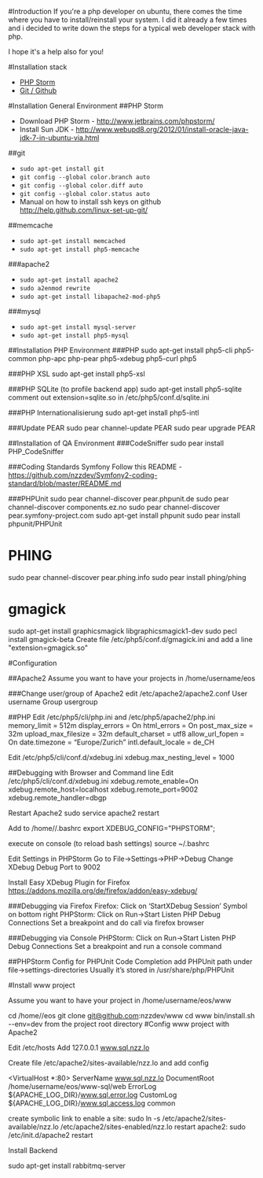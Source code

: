 #Introduction
If you're a php developer on ubuntu, there comes the time where you have to install/reinstall your system.
I did it already a few times and i decided to write down the steps for a typical web developer stack with php.

I hope it's a help also for you!

#Installation stack
* [PHP Storm](#phpstorm)
* [Git / Github](#git)

#Installation General Environment
<a name="phpstorm"></a>
##PHP Storm
* Download PHP Storm - http://www.jetbrains.com/phpstorm/
* Install Sun JDK - http://www.webupd8.org/2012/01/install-oracle-java-jdk-7-in-ubuntu-via.html

<a name="git"></a>
##git
* `sudo apt-get install git`
* `git config --global color.branch auto`
* `git config --global color.diff auto`
* `git config --global color.status auto`
* Manual on how to install ssh keys on github http://help.github.com/linux-set-up-git/

##memcache
* `sudo apt-get install memcached`
* `sudo apt-get install php5-memcache`

###apache2
* `sudo apt-get install apache2`
* `sudo a2enmod rewrite`
* `sudo apt-get install libapache2-mod-php5`

###mysql
* `sudo apt-get install mysql-server`
* `sudo apt-get install php5-mysql`


##Installation PHP Environment
###PHP
sudo apt-get install php5-cli php5-common php-apc php-pear php5-xdebug php5-curl php5

###PHP XSL
sudo apt-get install php5-xsl

###PHP SQLite (to profile backend app)
sudo apt-get install php5-sqlite
comment out extension=sqlite.so in /etc/php5/conf.d/sqlite.ini

###PHP Internationalisierung
sudo apt-get install php5-intl

###Update PEAR
sudo pear channel-update PEAR
sudo pear upgrade PEAR

##Installation of QA Environment
###CodeSniffer
sudo pear install PHP_CodeSniffer

###Coding Standards Symfony
Follow this README - https://github.com/nzzdev/Symfony2-coding-standard/blob/master/README.md

###PHPUnit
sudo pear channel-discover pear.phpunit.de
sudo pear channel-discover components.ez.no
sudo pear channel-discover pear.symfony-project.com
sudo apt-get install phpunit
sudo pear install phpunit/PHPUnit

# PHING
sudo pear channel-discover pear.phing.info
sudo pear install phing/phing

# gmagick
sudo apt-get install graphicsmagick libgraphicsmagick1-dev
sudo pecl install gmagick-beta
Create file /etc/php5/conf.d/gmagick.ini and add a line "extension=gmagick.so"
 

#Configuration

##Apache2
Assume you want to have your projects in /home/username/eos

###Change user/group of Apache2
edit /etc/apache2/apache2.conf
User username
Group usergroup

##PHP
Edit /etc/php5/cli/php.ini and /etc/php5/apache2/php.ini
memory_limit = 512m
display_errors = On
html_errors = On
post_max_size = 32m
upload_max_filesize = 32m
default_charset = utf8
allow_url_fopen = On
date.timezone = “Europe/Zurich”
intl.default_locale = de_CH

Edit /etc/php5/cli/conf.d/xdebug.ini
xdebug.max_nesting_level = 1000

##Debugging with Browser and Command line
Edit /etc/php5/cli/conf.d/xdebug.ini
xdebug.remote_enable=On
xdebug.remote_host=localhost
xdebug.remote_port=9002
xdebug.remote_handler=dbgp

Restart Apache2
sudo service apache2 restart

Add to /home/<usernmae>/.bashrc
export XDEBUG_CONFIG="PHPSTORM";

execute on console (to reload bash settings)
source ~/.bashrc


Edit Settings in PHPStorm
Go to File->Settings->PHP->Debug
Change XDebug Debug Port to 9002

Install Easy XDebug Plugin for Firefox
https://addons.mozilla.org/de/firefox/addon/easy-xdebug/

###Debugging via Firefox
Firefox: Click on ‘StartXDebug Session’ Symbol on bottom right
PHPStorm: Click on Run->Start Listen PHP Debug Connections
Set a breakpoint and do call via firefox browser

###Debugging via Console
PHPStorm: Click on Run->Start Listen PHP Debug Connections
Set a breakpoint and run a console command

##PHPStorm Config
for PHPUnit Code Completion add PHPUnit path under file->settings-directories
Usually it’s stored in /usr/share/php/PHPUnit








#Install www project

Assume you want to have your project in /home/username/eos/www

cd /home/<username>/eos
git clone git@github.com:nzzdev/www
cd www
bin/install.sh --env=dev from the project root directory
#Config www project with Apache2

Edit /etc/hosts
Add 127.0.0.1 www.sql.nzz.lo

Create file /etc/apache2/sites-available/nzz.lo
and add config

<VirtualHost *:80>
    ServerName  www.sql.nzz.lo
    DocumentRoot /home/username/eos/www-sql/web
    ErrorLog ${APACHE_LOG_DIR}/www.sql.error.log
    CustomLog ${APACHE_LOG_DIR}/www.sql.access.log common
</VirtualHost>

create symbolic link to enable a site:
sudo ln -s /etc/apache2/sites-available/nzz.lo /etc/apache2/sites-enabled/nzz.lo
restart apache2:
sudo /etc/init.d/apache2 restart






Install Backend


sudo apt-get install rabbitmq-server
